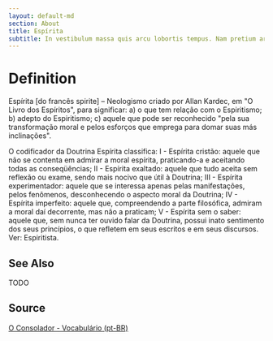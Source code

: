 ```yaml
---
layout: default-md
section: About
title: Espírita
subtitle: In vestibulum massa quis arcu lobortis tempus. Nam pretium arcu in odio vulputate luctus.
---
```


# Definition
Espírita [do francês spirite] – Neologismo criado por Allan Kardec, em "O Livro dos Espíritos", para significar: a) o que tem relação com o Espiritismo; b) adepto do Espiritismo; c) aquele que pode ser reconhecido "pela sua transformação moral e pelos esforços que emprega para domar suas más inclinações".
 
O codificador da Doutrina Espírita classifica: I - Espírita cristão: aquele que não se contenta em admirar a moral espírita, praticando-a e aceitando todas as conseqüências; II - Espírita exaltado: aquele que tudo aceita sem reflexão ou exame, sendo mais nocivo que útil à Doutrina; III - Espírita experimentador: aquele que se interessa apenas pelas manifestações, pelos fenômenos, desconhecendo o aspecto moral da Doutrina; IV - Espírita imperfeito: aquele que, compreendendo a parte filosófica, admiram a moral daí decorrente, mas não a praticam; V - Espírita sem o saber: aquele que, sem nunca ter ouvido falar da Doutrina, possui inato sentimento dos seus princípios, o que refletem em seus escritos e em seus discursos. Ver: Espiritista.

## See Also
TODO

## Source
[O Consolador - Vocabulário (pt-BR)](http://www.oconsolador.com.br/linkfixo/vocabulario/principal.html)



